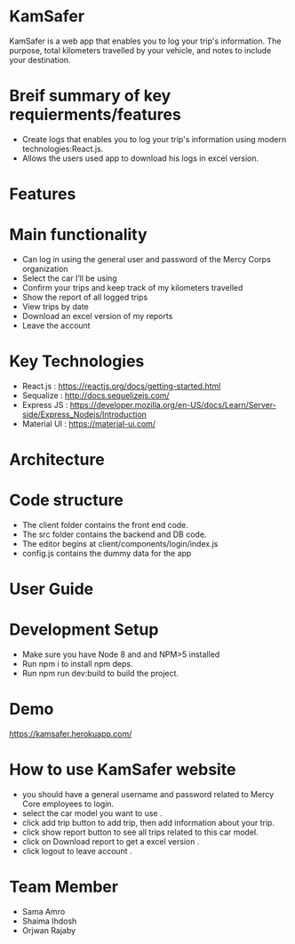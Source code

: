 # KamSafer

KamSafer is a web app that enables you to log your trip's information. The purpose, total kilometers travelled by your vehicle, and notes to include your destination.

# Breif summary of key requierments/features
 - Create logs that enables you to log your trip's information using modern technologies:React.js.
 - Allows the users used app to download his logs in excel version.
 
# Features 
# Main functionality
 - Can log in using the general user and password of the Mercy Corps organization 
 - Select the car I’ll be using
 - Confirm your trips and keep track of my kilometers travelled
 - Show the report of all logged trips
 - View trips by date
 - Download an excel version of my reports
 - Leave the account
 # Key Technologies   
 - React.js : https://reactjs.org/docs/getting-started.html
 - Sequalize : http://docs.sequelizejs.com/
 - Express JS : https://developer.mozilla.org/en-US/docs/Learn/Server-side/Express_Nodejs/Introduction
 - Material UI : https://material-ui.com/
 
# Architecture
# Code structure
- The client folder contains the front end code.
- The src folder contains the backend and DB code.
- The editor begins at client/components/login/index.js
- config.js contains the dummy data for the app


# User Guide
# Development Setup
- Make sure you have Node 8 and and NPM>5 installed
- Run npm i to install npm deps.
- Run npm run dev:build to build the project.

# Demo
https://kamsafer.herokuapp.com/

# How to use KamSafer website
- you should have a general username and password related to Mercy Core employees to login.
- select the car model you want to use .
- click add trip button to add trip, then add information about your trip.
- click show report button to see all trips related to this car model.
- click on Download report to get a excel version .
- click logout to leave account .

# Team Member
- Sama Amro
- Shaima Ihdosh
- Orjwan Rajaby
    
